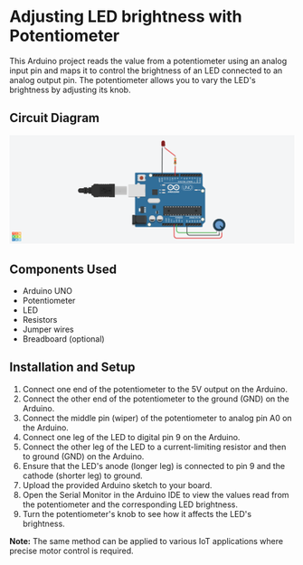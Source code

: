 # Adjusting LED brightness with Potentiometer

This Arduino project reads the value from a potentiometer using an analog input pin and maps it to control the brightness of an LED connected to an analog output pin. The potentiometer allows you to vary the LED's brightness by adjusting its knob.

## Circuit Diagram

![Circuit Diagram](LEDPot_circuit.png)

## Components Used

- Arduino UNO
- Potentiometer
- LED
- Resistors 
- Jumper wires
- Breadboard (optional)

## Installation and Setup

1. Connect one end of the potentiometer to the 5V output on the Arduino.
2. Connect the other end of the potentiometer to the ground (GND) on the Arduino.
3. Connect the middle pin (wiper) of the potentiometer to analog pin A0 on the Arduino.
4. Connect one leg of the LED to digital pin 9 on the Arduino.
5. Connect the other leg of the LED to a current-limiting resistor and then to ground (GND) on the Arduino.
6. Ensure that the LED's anode (longer leg) is connected to pin 9 and the cathode (shorter leg) to ground.
7. Upload the provided Arduino sketch to your board.
8. Open the Serial Monitor in the Arduino IDE to view the values read from the potentiometer and the corresponding LED brightness.
9. Turn the potentiometer's knob to see how it affects the LED's brightness.
    
**Note:** The same method can be applied to various IoT applications where precise motor control is required.
